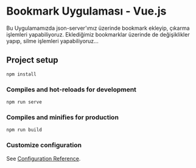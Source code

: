 # Bookmark Uygulaması - Vue.js

Bu Uygulamamızda json-server'ımız üzerinde bookmark ekleyip, çıkarma işlemleri yapabiliyoruz. Eklediğimiz bookmarklar üzerinde de değişiklikler yapıp, silme işlemleri yapabiliyoruz...


## Project setup
```
npm install
```

### Compiles and hot-reloads for development
```
npm run serve
```

### Compiles and minifies for production
```
npm run build
```

### Customize configuration
See [Configuration Reference](https://cli.vuejs.org/config/).
